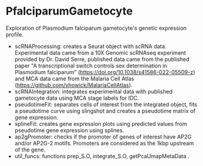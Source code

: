 # PfalciparumGametocyte
Exploration of Plasmodium falciparum gametocyte's genetic expression profile.

* scRNAProcessing: creates a Seurat object with scRNA data. Experimental data came from a 10X Genomic scRNAseq experiment provided by Dr. David Serre, published data came from the published paper "A transcriptional switch controls sex determination in Plasmodium falciparum" (https://doi.org/10.1038/s41586-022-05509-z) and MCA data came from the Malaria Cell Atlas (https://github.com/vhowick/MalariaCellAtlas).
* scRNAIntegration: integrates experimental data with published gametocyte data using MCA stage labels for IDC. 
* pseudotimeFit: separates cells of interest from the integrated object, fits a pseudotime curve using slingshot and creates a pseudotime matrix of gene expression.
* splineFit: creates gene expression plots using predicted values from pseudotime gene expression using splines.
* ap2gPromoter: checks if the promoter of genes of interest have AP2G and/or AP2G-2 motifs. Promoters are considered as the 1kbp upstream of the gene.
* util_funcs: functions prep_S.O, integrate_S.O, getPcaUmapMetaData .
 
